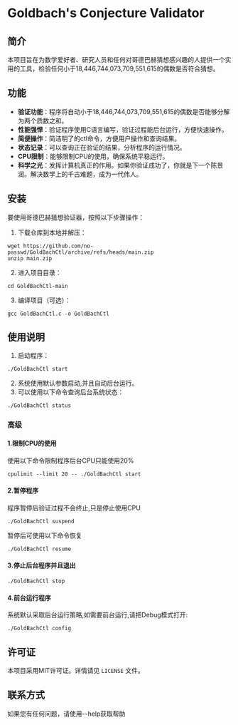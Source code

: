 # Goldbach's Conjecture Validator

## 简介

本项目旨在为数学爱好者、研究人员和任何对哥德巴赫猜想感兴趣的人提供一个实用的工具，检验任何小于18,446,744,073,709,551,615的偶数是否符合猜想。

## 功能

- **验证功能**：程序将自动小于18,446,744,073,709,551,615的偶数是否能够分解为两个质数之和。
- **性能强悍**：验证程序使用C语言编写，验证过程能后台运行，方便快速操作。
- **简便操作**：简洁明了的ctl命令，方便用户操作和查询结果。
- **状态记录**：可以查询正在验证的结果，分析程序的运行情况。
- **CPU限制**：能够限制CPU的使用，确保系统平稳运行。
- **科学之光**：发挥计算机真正的作用。如果你验证成功了，你就是下一个陈景润。解决数学上的千古难题，成为一代伟人。

## 安装

要使用哥德巴赫猜想验证器，按照以下步骤操作：

1. 下载仓库到本地并解压：
```
wget https://github.com/no-passwd/GoldBachCtl/archive/refs/heads/main.zip
unzip main.zip
```
   
2. 进入项目目录：
```
cd GoldBachCtl-main
```
   
3. 编译项目（可选）：
```
gcc GoldBachCtl.c -o GoldBachCtl
```

## 使用说明

1. 启动程序：
```
./GoldBachCtl start
```
2. 系统使用默认参数启动,并且自动后台运行。
3. 可以使用以下命令查询后台系统状态：

```
./GoldBachCtl status
```
 
### 高级

#### 1.限制CPU的使用

  使用以下命令限制程序后台CPU只能使用20%
```
cpulimit --limit 20 -- ./GoldBachCtl start
```
   
#### 2.暂停程序

程序暂停后验证过程不会终止,只是停止使用CPU
```
./GoldBachCtl suspend
```
   
暂停后可使用以下命令恢复

```
./GoldBachCtl resume
```
   
#### 3.停止后台程序并且退出
```
./GoldBachCtl stop
```
   
#### 4.前台运行程序

系统默认采取后台运行策略,如需要前台运行,请把Debug模式打开:
 ```
./GoldBachCtl config
```
	 
	 
## 许可证

本项目采用MIT许可证。详情请见 `LICENSE` 文件。

## 联系方式

如果您有任何问题，请使用--help获取帮助
